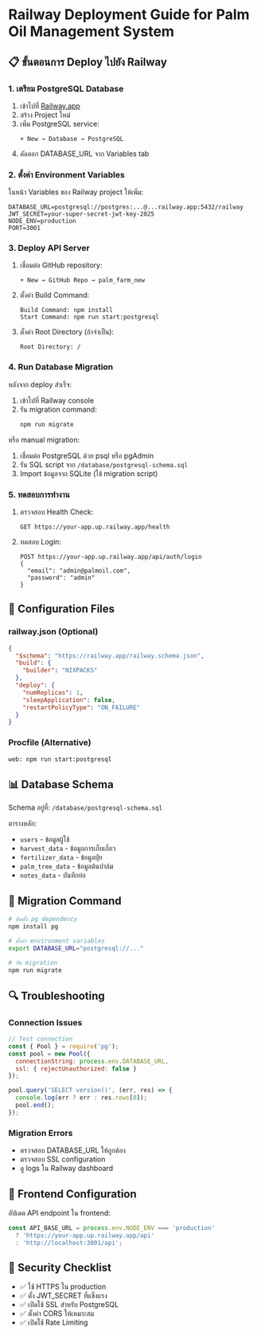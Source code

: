 # Railway Deployment Guide for Palm Oil Management System

## 📋 ขั้นตอนการ Deploy ไปยัง Railway

### 1. เตรียม PostgreSQL Database

1. เข้าไปที่ [Railway.app](https://railway.app)
2. สร้าง Project ใหม่
3. เพิ่ม PostgreSQL service:
   ```
   + New → Database → PostgreSQL
   ```
4. คัดลอก DATABASE_URL จาก Variables tab

### 2. ตั้งค่า Environment Variables

ในหน้า Variables ของ Railway project ให้เพิ่ม:

```
DATABASE_URL=postgresql://postgres:...@...railway.app:5432/railway
JWT_SECRET=your-super-secret-jwt-key-2025
NODE_ENV=production
PORT=3001
```

### 3. Deploy API Server

1. เชื่อมต่อ GitHub repository:
   ```
   + New → GitHub Repo → palm_farm_new
   ```

2. ตั้งค่า Build Command:
   ```
   Build Command: npm install
   Start Command: npm run start:postgresql
   ```

3. ตั้งค่า Root Directory (ถ้าจำเป็น):
   ```
   Root Directory: /
   ```

### 4. Run Database Migration

หลังจาก deploy สำเร็จ:

1. เข้าไปที่ Railway console
2. รัน migration command:
   ```bash
   npm run migrate
   ```

หรือ manual migration:

1. เชื่อมต่อ PostgreSQL ด้วย psql หรือ pgAdmin
2. รัน SQL script จาก `/database/postgresql-schema.sql`
3. Import ข้อมูลจาก SQLite (ใช้ migration script)

### 5. ทดสอบการทำงาน

1. ตรวจสอบ Health Check:
   ```
   GET https://your-app.up.railway.app/health
   ```

2. ทดสอบ Login:
   ```
   POST https://your-app.up.railway.app/api/auth/login
   {
     "email": "admin@palmoil.com", 
     "password": "admin"
   }
   ```

## 🔧 Configuration Files

### railway.json (Optional)
```json
{
  "$schema": "https://railway.app/railway.schema.json",
  "build": {
    "builder": "NIXPACKS"
  },
  "deploy": {
    "numReplicas": 1,
    "sleepApplication": false,
    "restartPolicyType": "ON_FAILURE"
  }
}
```

### Procfile (Alternative)
```
web: npm run start:postgresql
```

## 📊 Database Schema

Schema อยู่ที่: `/database/postgresql-schema.sql`

ตารางหลัก:
- `users` - ข้อมูลผู้ใช้
- `harvest_data` - ข้อมูลการเก็บเกี่ยว  
- `fertilizer_data` - ข้อมูลปุ๋ย
- `palm_tree_data` - ข้อมูลต้นปาล์ม
- `notes_data` - บันทึกย่อ

## 🚀 Migration Command

```bash
# ติดตั้ง pg dependency
npm install pg

# ตั้งค่า environment variables
export DATABASE_URL="postgresql://..."

# รัน migration
npm run migrate
```

## 🔍 Troubleshooting

### Connection Issues
```javascript
// Test connection
const { Pool } = require('pg');
const pool = new Pool({
  connectionString: process.env.DATABASE_URL,
  ssl: { rejectUnauthorized: false }
});

pool.query('SELECT version()', (err, res) => {
  console.log(err ? err : res.rows[0]);
  pool.end();
});
```

### Migration Errors
- ตรวจสอบ DATABASE_URL ให้ถูกต้อง
- ตรวจสอบ SSL configuration
- ดู logs ใน Railway dashboard

## 📱 Frontend Configuration

อัปเดต API endpoint ใน frontend:

```javascript
const API_BASE_URL = process.env.NODE_ENV === 'production' 
  ? 'https://your-app.up.railway.app/api'
  : 'http://localhost:3001/api';
```

## 🔐 Security Checklist

- ✅ ใช้ HTTPS ใน production
- ✅ ตั้ง JWT_SECRET ที่แข็งแรง
- ✅ เปิดใช้ SSL สำหรับ PostgreSQL
- ✅ ตั้งค่า CORS ให้เหมาะสม
- ✅ เปิดใช้ Rate Limiting